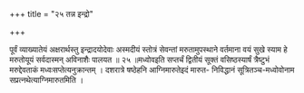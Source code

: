 +++
title = "२५ तन्न इन्द्रो"

+++

पूर्वं व्याख्यातेयं अक्षरार्थस्तु इन्द्रादयोदेवाः अस्मदीयं स्तोत्रं सेवन्तां मरुतामुपस्थाने वर्तमाना वयं सुखे स्याम हे मरुतोयूयं सर्वदास्मन् अविनाशैः पालयत ॥ २५ ॥मध्वोवइति सप्तर्चं द्वितीयं सूक्तं वसिष्ठस्यार्षं त्रैष्टुभं मरुद्देवताकं मध्वःसप्तेत्यनुक्रान्तम् । दशरात्रे षष्ठेहनि आग्निमारुतेइदं मारुत- निविद्धानं सूत्रितञ्च-मध्वोवोनाम सप्रत्नथेत्याग्निमारुतमिति ।
